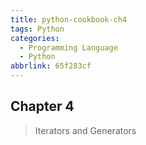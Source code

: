 ```yaml
---
title: python-cookbook-ch4
tags: Python
categories:
  - Programming Language
  - Python
abbrlink: 65f283cf
---
```


## Chapter 4
> Iterators and Generators

